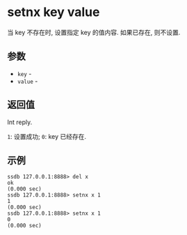 # setnx key value

当 key 不存在时, 设置指定 key 的值内容. 如果已存在, 则不设置.

## 参数

* `key` - 
* `value` - 

## 返回值

Int reply.

`1`: 设置成功; `0`: key 已经存在.

## 示例

	ssdb 127.0.0.1:8888> del x
	ok
	(0.000 sec)
	ssdb 127.0.0.1:8888> setnx x 1
	1
	(0.000 sec)
	ssdb 127.0.0.1:8888> setnx x 1
	0
	(0.000 sec)
